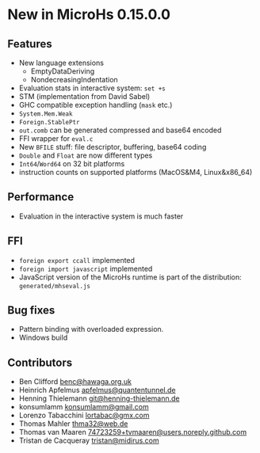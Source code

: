 # New in MicroHs 0.15.0.0

## Features
 * New language extensions
   * EmptyDataDeriving
   * NondecreasingIndentation
 * Evaluation stats in interactive system: `set +s`
 * STM (implementation from David Sabel)
 * GHC compatible exception handling (`mask` etc.)
 * `System.Mem.Weak`
 * `Foreign.StablePtr`
 * `out.comb` can be generated compressed and base64 encoded
 * FFI wrapper for `eval.c`
 * New `BFILE` stuff: file descriptor, buffering, base64 coding
 * `Double` and `Float` are now different types
 * `Int64`/`Word64` on 32 bit platforms
 * instruction counts on supported platforms (MacOS&M4, Linux&x86_64)

## Performance
 * Evaluation in the interactive system is much faster

## FFI
 * `foreign export ccall` implemented
 * `foreign import javascript` implemented
 * JavaScript version of the MicroHs runtime is part of the distribution: `generated/mhseval.js`
 
## Bug fixes
 * Pattern binding with overloaded expression.
 * Windows build
 
## Contributors
 * Ben Clifford <benc@hawaga.org.uk>
 * Heinrich Apfelmus <apfelmus@quantentunnel.de>
 * Henning Thielemann <git@henning-thielemann.de>
 * konsumlamm <konsumlamm@gmail.com>
 * Lorenzo Tabacchini <lortabac@gmx.com>
 * Thomas Mahler <thma32@web.de>
 * Thomas van Maaren <74723259+tvmaaren@users.noreply.github.com>
 * Tristan de Cacqueray <tristan@midirus.com>
